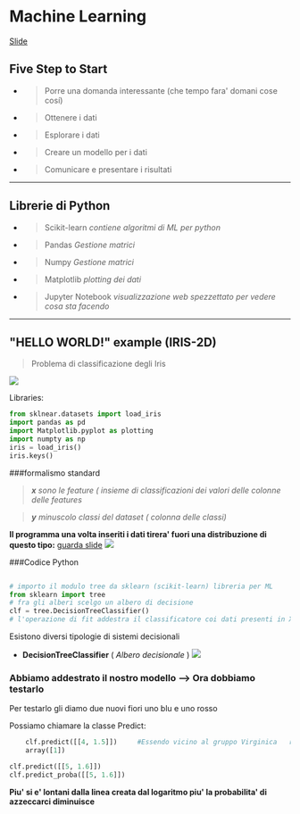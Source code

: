 # Machine Learning 
[Slide](https://elly2020.dia.unipr.it/pluginfile.php/29265/mod_resource/content/1/03_introduzione_ML_iris2D.pdf)

## Five Step to Start
* > Porre una domanda interessante (che tempo fara' domani cose cosí)
* > Ottenere i dati
* > Esplorare i dati
* > Creare un modello per i dati
* > Comunicare e presentare i risultati

***

## Librerie di Python
* > Scikit-learn *contiene algoritmi di ML per python*
* > Pandas *Gestione matrici* 
* > Numpy *Gestione matrici* 
* > Matplotlib  *plotting dei dati*
* > Jupyter Notebook *visualizzazione web spezzettato per vedere cosa sta facendo* 

***

## "HELLO WORLD!" example (IRIS-2D)

> Problema di classificazione degli Iris 
 
![](https://www.giardinaggio.net/giardino/bulbi/iris_NG1.jpg)

Libraries:
```python
from sklnear.datasets import load_iris
import pandas as pd
import Matplotlib.pyplot as plotting
import numpty as np 
iris = load_iris()
iris.keys()
```

###formalismo standard 

> *__x__ sono le feature ( insieme di classificazioni dei valori delle colonne delle features*

> *__y__ minuscolo classi del dataset ( colonna delle classi)*

__Il programma una volta inseriti i dati tirera' fuori una distribuzione di questo tipo:__ [guarda slide](https://elly2020.dia.unipr.it/pluginfile.php/29265/mod_resource/content/1/03_introduzione_ML_iris2D.pdf)
![](http://www.r-project.it/_book/53-classification-CTREE_files/figure-html/bq-1.png)
  
###Codice Python

```python

# importo il modulo tree da sklearn (scikit-learn) libreria per ML
from sklearn import tree
# fra gli alberi scelgo un albero di decisione
clf = tree.DecisionTreeClassifier()
# l'operazione di fit addestra il classificatore coi dati presenti in X e y clf = clf.fit(X, y)

```


Esistono diversi tipologie di sistemi decisionali

* __DecisionTreeClassifier__ ( *Albero decisionale* )
  ![](https://scikit-learn.org/stable/_images/iris.png)

### Abbiamo addestrato il nostro modello --> Ora dobbiamo testarlo

Per testarlo gli diamo due nuovi fiori uno blu e uno rosso

Possiamo chiamare la classe Predict:


```python 
    clf.predict([[4, 1.5]])     #Essendo vicino al gruppo Virginica   riuscira' ad azzeccarlo con facilita' 
    array([1])
```

```python
clf.predict([[5, 1.6]])            
clf.predict_proba([[5, 1.6]])

```

 __Piu' si e' lontani dalla linea creata dal logaritmo piu' la probabilita' di azzeccarci diminuisce__
